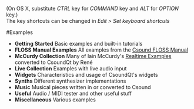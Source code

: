 (On OS X, substitute *CTRL* key for *COMMAND* key and *ALT* for *OPTION* key.)  
The key shortcuts can be changed in *Edit > Set keyboard shortcuts*


#Examples

   + **Getting Started** Basic examples and built-in tutorials
   + **FLOSS Manual Examples** All examples from the [Csound FLOSS Manual](http://floss.booktype.pro/csound)
   + **McCurdy Collection** Many of Iain McCurdy's [Realtime Examples](http://iainmccurdy.org/csound.html) converted to CsoundQt by René
   + **Live Collection** Examples with live audio input
   + **Widgets** Characteristics and usage of CsoundQt's widgets
   + **Synths** Different synthesizer implementations
   + **Music** Musical pieces written in or converted to Csound
   + **Useful** Audio / MIDI tester and other useful stuff
   + **Miscellaneous** Various examples 

